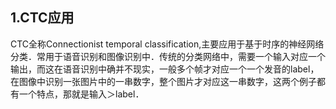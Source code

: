 ## 1.CTC应用
CTC全称Connectionist temporal classification,主要应用于基于时序的神经网络分类．常用于语音识别和图像识别中．传统的分类网络中，需要一个输入对应一个输出，而这在语音识别中确并不现实，一般多个帧才对应一个一个发音的label，在图像中识别一张图片中的一串数字，整个图片才对应这一串数字，这两个例子都有一个特点，那就是输入＞label．
